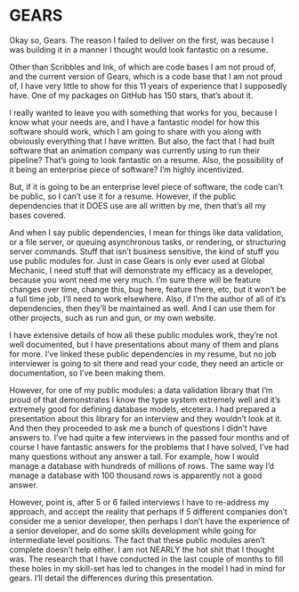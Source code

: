<!-- @CenterHeader -->
# GEARS

<!-- @Prompt -->
Okay so, Gears. 
The reason I failed to deliver on the first, was because I was building it in a manner I thought would look fantastic on a resume. 

<!-- @Prompt -->
Other than Scribbles and Ink, of which are code bases I am not proud of, and the current version of Gears, which is a code base that I am not proud of, I have very little to show for this 11 years of experience that I supposedly have. One of my packages on GitHub has 150 stars, that’s about it.

<!-- @Prompt -->
I really wanted to leave you with something that works for you, because I know what your needs are, and I have a fantastic model for how this software should work, which I am going to share with you along with obviously everything that I have written. But also, the fact that I had built software that an animation company was currently using to run their pipeline? That’s going to look fantastic on a resume. Also, the possibility of it being an enterprise piece of software? I’m highly incentivized.

<!-- @Prompt -->
But, if it is going to be an enterprise level piece of software, the code can’t be public, so I can’t use it for a resume. However, if the public dependencies that it DOES use are all written by me, then that’s all my bases covered. 

<!-- @Prompt -->
And when I say public dependencies, I mean for things like data validation, or a file server, or queuing asynchronous tasks, or rendering, or structuring server commands. Stuff that isn’t business sensitive, the kind of stuff you use public modules for. Just in case Gears is only ever used at Global Mechanic, I need stuff that will demonstrate my efficacy as a developer, because you wont need me very much. I’m sure there will be feature changes over time, change this, bug here, feature there, etc, but it won’t be a full time job, I’ll need to work elsewhere. Also, if I’m the author of all of it’s dependencies, then they’ll be maintained as well. And I can use them for other projects, such as run and gun, or my own website. 

<!-- @Prompt -->
I have extensive details of how all these public modules work, they’re not well documented, but I have presentations about many of them and plans for more. I’ve linked these public dependencies in my resume, but no job interviewer is going to sit there and read your code, they need an article or documentation, so I’ve been making them. 

<!-- @Prompt -->
However, for one of my public modules: a data validation library that I’m proud of that demonstrates I know the type system extremely well and it’s extremely good for defining database models, etcetera. I had prepared a presentation about this library for an interview and they wouldn’t look at it. And then they proceeded to ask me a bunch of questions I didn’t have answers to. I’ve had quite a few interviews in the passed four months and of course I have fantastic answers for the problems that I have solved, I’ve had many questions without any answer a tall. For example, how I would manage a database with hundreds of millions of rows. The same way I’d manage a database with 100 thousand rows is apparently not a good answer. 

<!-- @Prompt -->
However, point is, after 5 or 6 failed interviews I have to re-address my approach, and accept the reality that perhaps if 5 different companies don’t consider me a senior developer, then perhaps I don’t have the experience of a senior developer, and do some skills development while going for intermediate level positions. The fact that these public modules aren’t complete doesn’t help either. I am not NEARLY the hot shit that I thought was. The research that I have conducted in the last couple of months to fill these holes in my skill-set has led to changes in the model I had in mind for gears. I’ll detail the differences during this presentation.